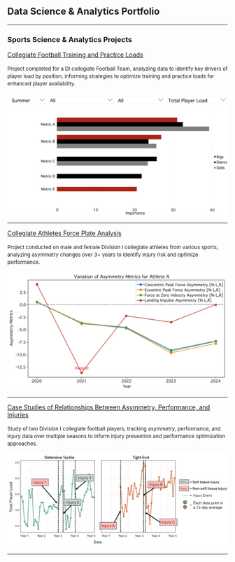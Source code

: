 ## Data Science & Analytics Portfolio

---

### Sports Science & Analytics Projects 

[Collegiate Football Training and Practice Loads](/FB_PlayerLoadProject)

<small>Project completed for a DI collegiate Football Team, analyzing data to identify key drivers of player load by position, informing strategies    to optimize training and practice loads for enhanced player availability.
</small>

<img src="images/CFB-training-load/dashboard.jpg?raw=true"/>

---


[Collegiate Athletes Force Plate Analysis](/AthleteProfiling_ForcePlate)

<small>Project conducted on male and female Division I collegiate athletes from various sports, analyzing asymmetry changes over 3+ years to identify injury risk and optimize performance.
</small>

<img src="images/AthleteProfiling/asymmetry.jpg?raw=true"/>

---


[Case Studies of Relationships Between Asymmetry, Performance, and Injuries](/FB_CaseStudies)

<small>Study of two Division I collegiate football players, tracking asymmetry, performance, and injury data over multiple seasons to inform injury prevention and performance optimization approaches.
</small>

<img src="images/AthleteProfiling/playerLoad.jpg?raw=true"/>

---

<!-- ### Category Name 2

- [Project 1 Title](http://example.com/)
- [Project 2 Title](http://example.com/)
- [Project 3 Title](http://example.com/)
- [Project 4 Title](http://example.com/)
- [Project 5 Title](http://example.com/)

---
-->


<!--
---
<p style="font-size:11px">Page template forked from <a href="https://github.com/evanca/quick-portfolio">evanca</a></p> -->
<!-- Remove above link if you don't want to attibute -->
